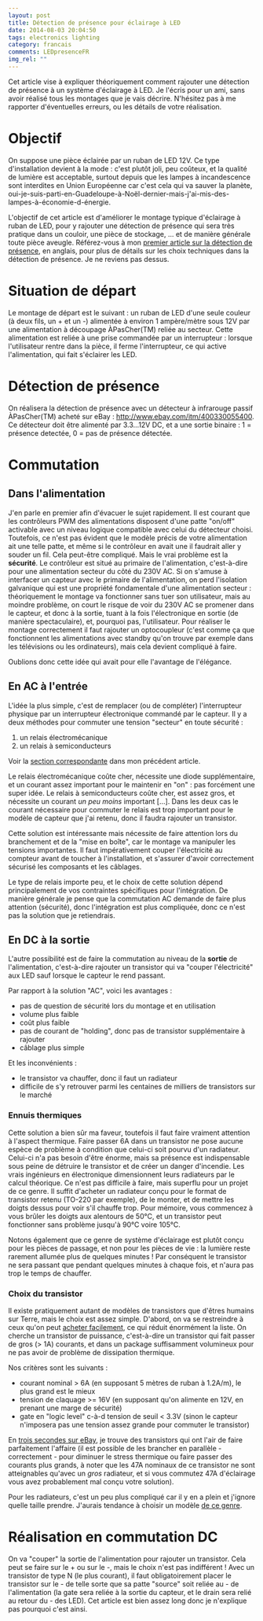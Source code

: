 ```yaml
---
layout: post
title: Détection de présence pour éclairage à LED
date: 2014-08-03 20:04:50
tags: electronics lighting
category: francais
comments: LEDpresenceFR
img_rel: ""
---
```


<script type="text/javascript" src="//cdn.mathjax.org/mathjax/latest/MathJax.js?config=TeX-AMS-MML_HTMLorMML">
</script>

Cet article vise à expliquer théoriquement comment rajouter une détection de présence à un système d'éclairage à LED. Je l'écris pour un ami, sans avoir réalisé tous les montages que je vais décrire. N'hésitez pas à me rapporter d'éventuelles erreurs, ou les détails de votre réalisation.

# Objectif

On suppose une pièce éclairée par un ruban de LED 12V. Ce type d'installation devient à la mode : c'est plutôt joli, peu coûteux, et la qualité de lumière est acceptable, surtout depuis que les lampes à incandescence sont interdites en Union Européenne car c'est cela qui va sauver la planète, oui-je-suis-parti-en-Guadeloupe-à-Noël-dernier-mais-j'ai-mis-des-lampes-à-économie-d-énergie.

L'objectif de cet article est d'améliorer le montage typique d'éclairage à ruban de LED, pour y rajouter une détection de présence qui sera très pratique dans un couloir, une pièce de stockage, ... et de manière générale toute pièce aveugle. Référez-vous à mon [premier article sur la détection de présence](/~sven337/english/2014/03/30/Automatic_lighting_in_bathroom.html), en anglais, pour plus de détails sur les choix techniques dans la détection de présence. Je ne reviens pas dessus.

# Situation de départ

Le montage de départ est le suivant : un ruban de LED d'une seule couleur (à deux fils, un + et un -) alimentée à environ 1 ampère/mètre sous 12V par une alimentation à découpage ÀPasCher(TM) reliée au secteur. Cette alimentation est reliée à une prise commandée par un interrupteur : lorsque l'utilisateur rentre dans la pièce, il ferme l'interrupteur, ce qui active l'alimentation, qui fait s'éclairer les LED.

# Détection de présence

On réalisera la détection de présence avec un détecteur à infrarouge passif ÀPasCher(TM) acheté sur eBay : <http://www.ebay.com/itm/400330055400>.
Ce détecteur doit être alimenté par 3.3...12V DC, et a une sortie binaire : 1 = présence detectée, 0 = pas de présence détectée.

# Commutation

## Dans l'alimentation

J'en parle en premier afin d'évacuer le sujet rapidement. Il est courant que les contrôleurs PWM des alimentations disposent d'une patte "on/off" activable avec un niveau logique compatible avec celui du détecteur choisi. 
Toutefois, ce n'est pas évident que le modèle précis de votre alimentation ait une telle patte, et même si le contrôleur en avait une il faudrait aller y souder un fil. Cela peut-être compliqué.
Mais le vrai problème est la **sécurité**. Le contrôleur est situé au primaire de l'alimentation, c'est-à-dire pour une alimentation secteur du côté du 230V AC. Si on s'amuse à interfacer un capteur avec le primaire de l'alimentation, on perd l'isolation galvanique qui est une propriété fondamentale d'une alimentation secteur : théoriquement le montage va fonctionner sans tuer son utilisateur, mais au moindre problème, on court le risque de voir du 230V AC se promener dans le capteur, et donc à la sortie, tuant à la fois l'électronique en sortie (de manière spectaculaire), et, pourquoi pas, l'utilisateur.
Pour réaliser le montage correctement il faut rajouter un optocoupleur (c'est comme ça que fonctionnent les alimentations avec standby qu'on trouve par exemple dans les télévisions ou les ordinateurs), mais cela devient compliqué à faire.

Oublions donc cette idée qui avait pour elle l'avantage de l'élégance.

## En AC à l'entrée

L'idée la plus simple, c'est de remplacer (ou de compléter) l'interrupteur physique par un interrupteur électronique commandé par le capteur. 
Il y a deux méthodes pour commuter une tension "secteur" en toute sécurité : 

1. un relais électromécanique
1. un relais à semiconducteurs

Voir la [section correspondante](/~sven337/english/2014/03/30/Automatic_lighting_in_bathroom.html#turn-on-the-light) dans mon précédent article.

Le relais électromécanique coûte cher, nécessite une diode supplémentaire, et un courant assez important pour le maintenir en "on" : pas forcément une super idée.
Le relais à semiconducteurs coûte cher, est assez gros, et nécessite un courant *un peu moins* important [...].
Dans les deux cas le courant nécessaire pour commuter le relais est trop important pour le modèle de capteur que j'ai retenu, donc il faudra rajouter un transistor.

Cette solution est intéressante mais nécessite de faire attention lors du branchement et de la "mise en boîte", car le montage va manipuler les tensions importantes. Il faut impérativement couper l'électricité au compteur avant de toucher à l'installation, et s'assurer d'avoir correctement sécurisé les composants et les câblages.

Le type de relais importe peu, et le choix de cette solution dépend principalement de vos contraintes spécifiques pour l'intégration. De manière générale je pense que la commutation AC demande de faire plus attention (sécurité), donc l'intégration est plus compliquée, donc ce n'est pas la solution que je retiendrais.

## En DC à la sortie

L'autre possibilité est de faire la commutation au niveau de la **sortie** de l'alimentation, c'est-à-dire rajouter un transistor qui va "couper l'électricité" aux LED sauf lorsque le capteur le rend passant.

Par rapport à la solution "AC", voici les avantages :

- pas de question de sécurité lors du montage et en utilisation
- volume plus faible
- coût plus faible
- pas de courant de "holding", donc pas de transistor supplémentaire à rajouter
- câblage plus simple

Et les inconvénients :

- le transistor va chauffer, donc il faut un radiateur
- difficile de s'y retrouver parmi les centaines de milliers de transistors sur le marché

### Ennuis thermiques

Cette solution a bien sûr ma faveur, toutefois il faut faire vraiment attention à l'aspect thermique. Faire passer 6A dans un transistor ne pose aucune espèce de problème à condition que celui-ci soit pourvu d'un radiateur. Celui-ci n'a pas besoin d'être énorme, mais sa présence est indispensable sous peine de détruire le transistor et de créer un danger d'incendie. Les vrais ingénieurs en électronique dimensionnent leurs radiateurs par le calcul théorique. Ce n'est pas difficile à faire, mais superflu pour un projet de ce genre. Il suffit d'acheter un radiateur conçu pour le format de transistor retenu (TO-220 par exemple), de le monter, et de mettre les doigts dessus pour voir s'il chauffe trop. Pour mémoire, vous commencez à vous brûler les doigts aux alentours de 50°C, et un transistor peut fonctionner sans problème jusqu'à 90°C voire 105°C. 

Notons également que ce genre de système d'éclairage est plutôt conçu pour les pièces de passage, et non pour les pièces de vie : la lumière reste rarement allumée plus de quelques minutes ! Par conséquent le transistor ne sera passant que pendant quelques minutes à chaque fois, et n'aura pas trop le temps de chauffer.

### Choix du transistor

Il existe pratiquement autant de modèles de transistors que d'êtres humains sur Terre, mais le choix est assez simple.
D'abord, on va se restreindre à ceux qu'on peut [acheter facilement](/~sven337/francais/2014/06/02/Acheter-des-composants-electroniques-sur-Internet.html), ce qui réduit énormément la liste.
On cherche un transistor de puissance, c'est-à-dire un transistor qui fait passer de gros (> 1A) courants, et dans un package suffisamment volumineux pour ne pas avoir de problème de dissipation thermique.

Nos critères sont les suivants :

- courant nominal > 6A (en supposant 5 mètres de ruban à 1.2A/m), le plus grand est le mieux
- tension de claquage >= 16V (en supposant qu'on alimente en 12V, en prenant une marge de sécurité)
- gate en "logic level" c-à-d tension de seuil < 3.3V (sinon le capteur n'imposera pas une tension assez grande pour commuter le transistor)

En [trois secondes sur eBay](http://www.ebay.com/itm/5x-IRLZ44N-PBF-MOSFET-N-Channel-Logic-Level-41A-55V-0-022OHM-TO-220-IRLZ34NL-/121129875333?pt=LH_DefaultDomain_0&hash=item1c33e73785), je trouve des transistors qui ont l'air de faire parfaitement l'affaire (il est possible de les brancher en parallèle - correctement - pour diminuer le stress thermique ou faire passer des courants plus grands, à noter que les 47A nominaux de ce transistor ne sont atteignables qu'avec un *gros* radiateur, et si vous commutez 47A d'éclairage vous avez probablement mal conçu votre solution).

Pour les radiateurs, c'est un peu plus compliqué car il y en a plein et j'ignore quelle taille prendre. J'aurais tendance à choisir un modèle [de ce genre](http://www.ebay.com/itm/Lots-10-Heatsink-Heat-Sink-With-Screw-Sets-For-TO-220-/310317074587?pt=US_CPU_Fans_Heatsinks&hash=item484056c89b).

# Réalisation en commutation DC

On va "couper" la sortie de l'alimentation pour rajouter un transistor. Cela peut se faire sur le + ou sur le -, mais le choix n'est pas indifférent ! Avec un transistor de type N (le plus courant), il faut obligatoirement placer le transistor sur le - de telle sorte que sa patte "source" soit reliée au - de l'alimentation (la gate sera reliée à la sortie du capteur, et le drain sera relié au retour du - des LED). Cet article est bien assez long donc je n'explique pas pourquoi c'est ainsi.
